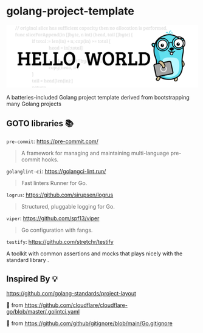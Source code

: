 # golang-project-template

![golang hello world](images/golang-helloworld.png)

A batteries-included Golang project template derived from bootstrapping many Golang projects

## GOTO libraries 📚

`pre-commit`: https://pre-commit.com/

> A framework for managing and maintaining multi-language pre-commit hooks. 

`golanglint-ci`: https://golangci-lint.run/

> Fast linters Runner for Go.

`logrus`: https://github.com/sirupsen/logrus

> Structured, pluggable logging for Go.

`viper`: https://github.com/spf13/viper

> Go configuration with fangs.

`testify`: https://github.com/stretchr/testify

A toolkit with common assertions and mocks that plays nicely with the standard library .

## Inspired By 💡

https://github.com/golang-standards/project-layout

🍴 from https://github.com/cloudflare/cloudflare-go/blob/master/.golintci.yaml

🍴 from https://github.com/github/gitignore/blob/main/Go.gitignore
